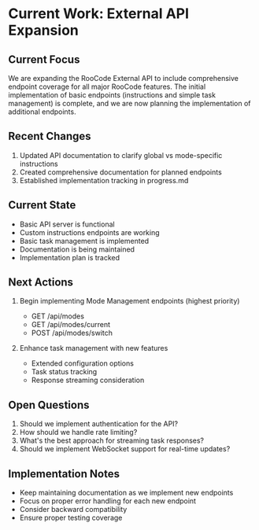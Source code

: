 # Current Work: External API Expansion

## Current Focus

We are expanding the RooCode External API to include comprehensive endpoint coverage for all major RooCode features. The initial implementation of basic endpoints (instructions and simple task management) is complete, and we are now planning the implementation of additional endpoints.

## Recent Changes

1. Updated API documentation to clarify global vs mode-specific instructions
2. Created comprehensive documentation for planned endpoints
3. Established implementation tracking in progress.md

## Current State

- Basic API server is functional
- Custom instructions endpoints are working
- Basic task management is implemented
- Documentation is being maintained
- Implementation plan is tracked

## Next Actions

1. Begin implementing Mode Management endpoints (highest priority)

    - GET /api/modes
    - GET /api/modes/current
    - POST /api/modes/switch

2. Enhance task management with new features
    - Extended configuration options
    - Task status tracking
    - Response streaming consideration

## Open Questions

1. Should we implement authentication for the API?
2. How should we handle rate limiting?
3. What's the best approach for streaming task responses?
4. Should we implement WebSocket support for real-time updates?

## Implementation Notes

- Keep maintaining documentation as we implement new endpoints
- Focus on proper error handling for each new endpoint
- Consider backward compatibility
- Ensure proper testing coverage
